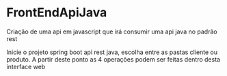 # FrontEndApiJava
Criação de uma api em javascript que irá consumir uma api java no padrão rest

Inicie o projeto spring boot api rest java, escolha entre as pastas cliente ou produto. A partir deste ponto as 4 operações podem ser feitas
dentro desta interface web
